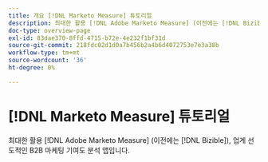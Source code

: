 ```yaml
---
title: 개요 [!DNL Marketo Measure] 튜토리얼
description: 최대한 활용 [!DNL Adobe Marketo Measure] (이전에는 [!DNL Bizible]), 업계 선도적인 B2B 마케팅 기여도 분석 앱입니다.
doc-type: overview-page
exl-id: 83dae370-8ffd-4715-b72e-4e232f1bf31d
source-git-commit: 218fdc02d1d0a7b456b2a4b6d4072753e7e3a38b
workflow-type: tm+mt
source-wordcount: '36'
ht-degree: 0%

---
```


# [!DNL Marketo Measure] 튜토리얼

최대한 활용 [!DNL Adobe Marketo Measure] (이전에는 [!DNL Bizible]), 업계 선도적인 B2B 마케팅 기여도 분석 앱입니다.

<div id="recs-overview-body-1"></div>
<div id="recs-overview-body-2"></div>
<div id="recs-overview-body-3"></div>
<div id="recs-overview-body-4"></div>
<div id="recs-overview-body-5"></div>
<div id="recs-overview-body-6"></div>